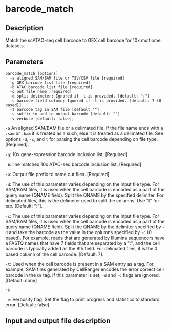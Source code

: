 # barcode_match

## Description
Match the scATAC-seq cell barcode to GEX cell barcode for 10x multiome
datasets. 

## Parameters
```
barcode_match [options]
  -a aligned SAM/BAM file or TSV/CSV file [required]
  -g GEX barcode list file [required]
  -b ATAC barcode list file [required]
  -o out file name [required]
  -d split delimeter; Ignored if -t is provided. [default: ":"]
  -c barcode field column; Ignored if -t is provided. [default: 7 (0 based)]
  -t barcode tag in SAM file [default ""]
  -s suffix to add to output barcode [default: ""]
  -v verbose [default: false];
```

`-a` An aligned SAM/BAM file or a delimated file. If the file name ends
with a `.sam` or `.bam` it is treated as a such, else it is treated as
a delimated file. See options `-d`, `-c`, and `t` for parsing the cell
barcode depending on file type. [Required].  

`-g`: 10x gene-expression barcode inclusion list. [Required]

`-b`: line matched 10x ATAC-seq barcode inclusion list. [Required] 

`-o`: Output file prefix to name out files. [Required].

 `-d`: The use of this parameter varies depending on the input file
type. For SAM/BAM files, it is used when the cell barcode is encoded 
as a part of the query name (QNAME field). Split the QNAME by the 
specified delimiter. For delimated files, this is the delimeter used
to split the columns. Use "t" for tab. [Default: ":"]. 

`-c`: The use of this parameter varies depending on the input file type.
For SAM/BAM files, it is used when the cell barcode is encoded as a part
of the query name (QNAME field). Split the QNAME by the delimiter
specified by `-d` and take the barcode as the value in the columns
specified by `-c` (0 based). For example, reads that are generated by
Illumina sequencers have a FASTQ names that have 7 fields that are
separated by a ":", and the cell barcode is typically added as the 8th
field. For delimated files, it is the 0 based column of the cell
barcode. [Default: 7].   

`-t`: Used when the cell barcode is present in a SAM entry as a tag. For
example, SAM files generated by CellRanger encodes the error correct
cell barcode in the `CB` tag. If this parameter is set, `-d` and `-c`
flags are ignored. [Default: none]

`-s`

`-v`: Verbosity flag. Set the flag to print progress and statistics to
standard error. [Default: false].

## Input and output file description
